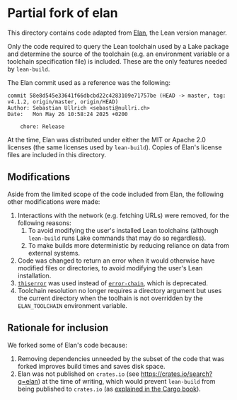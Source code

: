 # Partial fork of elan

This directory contains code adapted from [Elan](https://github.com/leanprover/elan), the Lean version manager.

Only the code required to query the Lean toolchain used by a Lake package and determine the source of the toolchain (e.g. an environment variable or a toolchain specification file) is included. These are the only features needed by `lean-build`.

The Elan commit used as a reference was the following:

```text
commit 58e8d545e33641f66dbcbd22c4283109e71757be (HEAD -> master, tag: v4.1.2, origin/master, origin/HEAD)
Author: Sebastian Ullrich <sebasti@nullri.ch>
Date:   Mon May 26 10:58:24 2025 +0200

    chore: Release
```

At the time, Elan was distributed under either the MIT or Apache 2.0 licenses (the same licenses used by `lean-build`). Copies of Elan's license files are included in this directory.

## Modifications

Aside from the limited scope of the code included from Elan, the following other modifications were made:

1. Interactions with the network (e.g. fetching URLs) were removed, for the following reasons:
   1. To avoid modifying the user's installed Lean toolchains (although `lean-build` runs Lake commands that may do so regardless).
   2. To make builds more deterministic by reducing reliance on data from external systems.
2. Code was changed to return an error when it would otherwise have modified files or directories, to avoid modifying the user's Lean installation.
3. [`thiserror`](https://github.com/dtolnay/thiserror) was used instead of [`error-chain`](https://github.com/rust-lang-deprecated/error-chain), which is deprecated.
4. Toolchain resolution no longer requires a directory argument but uses the current directory when the toolhain is not overridden by the `ELAN_TOOLCHAIN` environment variable.

## Rationale for inclusion

We forked some of Elan's code because:

1. Removing dependencies unneeded by the subset of the code that was forked improves build times and saves disk space.
2. Elan was not published on `crates.io` (see <https://crates.io/search?q=elan>) at the time of writing, which would prevent `lean-build` from being published to `crates.io` (as [explained in the Cargo book](https://doc.rust-lang.org/cargo/reference/specifying-dependencies.html#local-paths-in-published-crates)).
